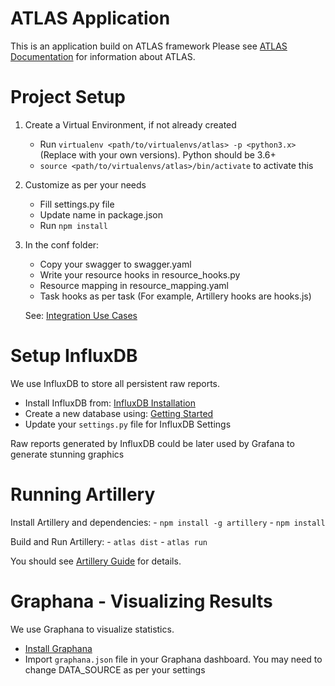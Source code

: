 ATLAS Application
=================

This is an application build on ATLAS framework
Please see [ATLAS Documentation](https://code.jtg.tools/jtg/atlas/README.md) for information about ATLAS.

Project Setup
=============

1. Create a Virtual Environment, if not already created
    - Run `virtualenv <path/to/virtualenvs/atlas> -p <python3.x>`
     (Replace <variables> with your own versions). Python should be 3.6+
    - `source <path/to/virtualenvs/atlas>/bin/activate` to activate this

1. Customize as per your needs
    - Fill settings.py file
    - Update name in package.json
    - Run `npm install`

1. In the conf folder:
    - Copy your swagger to swagger.yaml
    - Write your resource hooks in resource_hooks.py
    - Resource mapping in resource_mapping.yaml
    - Task hooks as per task (For example, Artillery hooks are hooks.js)

    See: [Integration Use Cases](https://code.jtg.tools/jtg/atlas/docs/use_cases.md)


Setup InfluxDB
==============

We use InfluxDB to store all persistent raw reports.

- Install InfluxDB from: [InfluxDB Installation](https://docs.influxdata.com/influxdb/v1.7/introduction/installation/)
- Create a new database using: [Getting Started](https://docs.influxdata.com/influxdb/v1.7/introduction/getting-started/)
- Update your `settings.py` file for InfluxDB Settings

Raw reports generated by InfluxDB could be later used by Grafana to generate stunning graphics


Running Artillery
=================

Install Artillery and dependencies:
    - `npm install -g artillery`
    - `npm install`

Build and Run Artillery:
    - `atlas dist`
    - `atlas run`

You should see [Artillery Guide](https://code.jtg.tools/jtg/atlas/docs/artillery.md) for details.


Graphana - Visualizing Results
==============================

We use Graphana to visualize statistics.

- [Install Graphana](http://docs.grafana.org/installation/)
- Import `graphana.json` file in your Graphana dashboard. You may need to change DATA_SOURCE as per your settings
